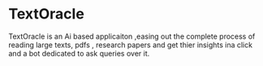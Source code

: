 # TextOracle
TextOracle is an Ai based applicaiton ,easing out the complete process of reading large texts, pdfs , research papers and get thier insights ina click and a bot dedicated to ask queries over it.
